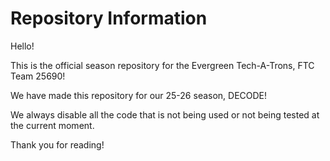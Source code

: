 # Repository Information

Hello!

This is the official season repository for the Evergreen Tech-A-Trons, FTC Team 25690!

We have made this repository for our 25-26 season, DECODE!

We always disable all the code that is not being used or not being tested at the current moment.

Thank you for reading!
